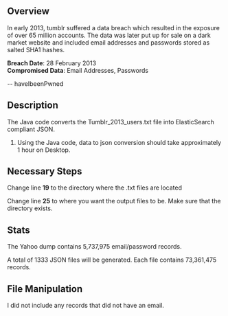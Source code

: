 ## Overview

In early 2013, tumblr suffered a data breach which resulted in the exposure of over 65 million accounts. The data was later put up for sale on a dark market website and included email addresses and passwords stored as salted SHA1 hashes.

<b>Breach Date</b>: 28 February 2013<br />
<b>Compromised Data</b>: Email Addresses, Passwords<br />

-- haveIbeenPwned


## Description

The Java code converts the Tumblr_2013_users.txt file into ElasticSearch compliant JSON.

1. Using the Java code, data to json conversion should take approximately 1 hour on Desktop.
  
## Necessary Steps

Change line <b>19</b> to the directory where the .txt files are located

Change line <b>25</b> to where you want the output files to be. Make sure that the directory exists.

## Stats 

The Yahoo dump contains 5,737,975 email/password records. 

A total of 1333 JSON files will be generated. Each file contains 73,361,475 records.

## File Manipulation

I did not include any records that did not have an email.
